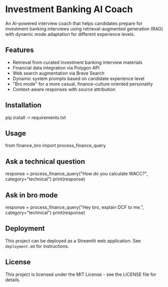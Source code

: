 # Investment Banking AI Coach

An AI-powered interview coach that helps candidates prepare for investment banking interviews using retrieval-augmented generation (RAG) with dynamic mode adaptation for different experience levels.

## Features

- Retrieval from curated investment banking interview materials
- Financial data integration via Polygon API
- Web search augmentation via Brave Search
- Dynamic system prompts based on candidate experience level
- "Bro mode" for a more casual, finance-culture oriented personality
- Context-aware responses with source attribution

## Installation

pip install -r requirements.txt

## Usage

from finance_bro import process_finance_query

## Ask a technical question

response = process_finance_query("How do you calculate WACC?", category="technical")
print(response)

## Ask in bro mode

response = process_finance_query("Hey bro, explain DCF to me.", category="technical")
print(response)

## Deployment

This project can be deployed as a Streamlit web application. See `deployment.md` for instructions.

## License

This project is licensed under the MIT License - see the LICENSE file for details.
